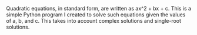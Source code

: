 Quadratic equations, in standard form, are written as ax^2 + bx + c. This is a simple Python program I created to solve such equations given the values of a, b, and c.
This takes into account complex solutions and single-root solutions.
